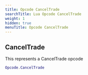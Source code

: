 ```yaml
---
title: Opcode CancelTrade
searchTitle: Lua Opcode CancelTrade
weight: 1
hidden: true
menuTitle: Opcode CancelTrade
---
```

## CancelTrade

This represents a CancelTrade opcode
```lua
Opcode.CancelTrade
```